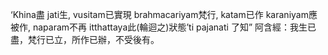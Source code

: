 ‘Khina盡 jati生, vusitam已實現 brahmacariyam梵行, katam已作 karaniyam應被作,
naparam不再 itthattaya此(輪迴之)狀態’ti pajanati 了知” 阿含經：我生已盡，梵行已立，所作已辦，不受後有。